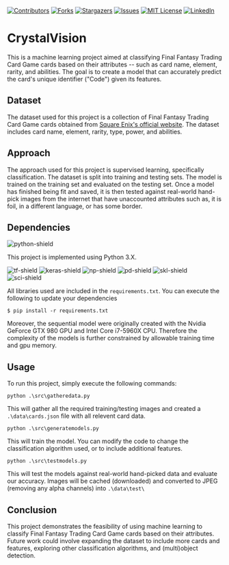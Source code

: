 <a name="readme-top"></a>

<!-- PROJECT SHIELDS -->
[![Contributors][contributors-shield]][contributors-url]
[![Forks][forks-shield]][forks-url]
[![Stargazers][stars-shield]][stars-url]
[![Issues][issues-shield]][issues-url]
[![MIT License][license-shield]][license-url]
[![LinkedIn][linkedin-shield]][linkedin-url]

# CrystalVision

This is a machine learning project aimed at classifying Final Fantasy Trading Card Game cards based on their attributes -- such as card name, element, rarity, and abilities. The goal is to create a model that can accurately predict the card's unique identifier ("Code") given its features.

## Dataset

The dataset used for this project is a collection of Final Fantasy Trading Card Game cards obtained from [Square Enix's official website](https://fftcg.square-enix-games.com/na). The dataset includes card name, element, rarity, type, power, and abilities.

## Approach

The approach used for this project is supervised learning, specifically classification. The dataset is split into training and testing sets. The model is trained on the training set and evaluated on the testing set. Once a model has finished being fit and saved, it is then tested against real-world hand-pick images from the internet that have unaccounted attributes such as, it is foil, in a different language, or has some border.

## Dependencies

![python-shield]

This project is implemented using Python 3.X. 

![tf-shield]
![keras-shield]
![np-shield]
![pd-shield]
![skl-shield]
![sci-shield]

All libraries used are included in the `requirements.txt`. You can execute the following to update your dependencies

```
$ pip install -r requirements.txt
```


Moreover, the sequential model were originally created with the Nvidia GeForce GTX 980 GPU and Intel Core i7-5960X CPU. Therefore the complexity of the models is further constrained by allowable training time and gpu memory.


## Usage

To run this project, simply execute the following commands:

```
python .\src\gatheredata.py
```

This will gather all the required training/testing images and created a `.\data\cards.json` file with all relevent card data.

```
python .\src\generatemodels.py
```

This will train the model. You can modify the code to change the classification algorithm used, or to include additional features.

```
python .\src\testmodels.py
```

This will test the models against real-world hand-picked data and evaluate our accuracy. Images will be cached (downloaded) and converted to JPEG (removing any alpha channels) into `.\data\test\` 

## Conclusion

This project demonstrates the feasibility of using machine learning to classify Final Fantasy Trading Card Game cards based on their attributes. Future work could involve expanding the dataset to include more cards and features, exploring other classification algorithms, and (multi)object detection.



<!-- MARKDOWN LINKS & IMAGES -->
<!-- https://www.markdownguide.org/basic-syntax/#reference-style-links -->
[contributors-shield]: https://img.shields.io/github/contributors/Acbarakat/CrystalVision.svg?style=for-the-badge
[contributors-url]: https://github.com/Acbarakat/CrystalVision/graphs/contributors
[forks-shield]: https://img.shields.io/github/forks/Acbarakat/CrystalVision.svg?style=for-the-badge
[forks-url]: https://github.com/Acbarakat/CrystalVision/network/members
[stars-shield]: https://img.shields.io/github/stars/Acbarakat/CrystalVision.svg?style=for-the-badge
[stars-url]: https://github.com/Acbarakat/CrystalVision/stargazers
[issues-shield]: https://img.shields.io/github/issues/Acbarakat/CrystalVision.svg?style=for-the-badge
[issues-url]: https://github.com/Acbarakat/CrystalVision/issues
[license-shield]: https://img.shields.io/github/license/Acbarakat/CrystalVision.svg?style=for-the-badge
[license-url]: https://github.com/Acbarakat/CrystalVision/blob/master/LICENSE.MD
[linkedin-shield]: https://img.shields.io/badge/-LinkedIn-black.svg?style=for-the-badge&logo=linkedin&colorB=555
[linkedin-url]: https://www.linkedin.com/in/allonte-barakat/
[python-shield]: https://img.shields.io/badge/Python-FFD43B?style=for-the-badge&logo=python&logoColor=blue
[tf-shield]: https://img.shields.io/badge/TensorFlow-FF6F00?style=for-the-badge&logo=tensorflow&logoColor=white
[keras-shield]: https://img.shields.io/badge/Keras-FF0000?style=for-the-badge&logo=keras&logoColor=white
[np-shield]: https://img.shields.io/badge/Numpy-777BB4?style=for-the-badge&logo=numpy&logoColor=white
[pd-shield]: https://img.shields.io/badge/Pandas-2C2D72?style=for-the-badge&logo=pandas&logoColor=white
[skl-shield]: https://img.shields.io/badge/scikit_learn-F7931E?style=for-the-badge&logo=scikit-learn&logoColor=white
[sci-shield]: https://img.shields.io/badge/SciPy-654FF0?style=for-the-badge&logo=SciPy&logoColor=whit
